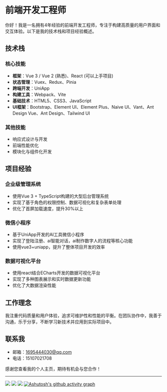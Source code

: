 # 前端开发工程师

你好！我是一名拥有4年经验的前端开发工程师，专注于构建高质量的用户界面和交互体验。以下是我的技术栈和项目经验概述。

## 技术栈

### 核心技能
- **框架**：Vue 3 / Vue 2 (熟悉)、React (可以上手项目)
- **状态管理**：Vuex、Redux、Pinia
- **跨端开发**：UniApp
- **构建工具**：Webpack、Vite
- **基础技术**：HTML5、CSS3、JavaScript
- **UI框架**：Bootstrap、Element UI、Element Plus、Naive UI、Vant、Ant Design Vue、Ant Design、Tailwind UI

### 其他技能
- 响应式设计与开发
- 前端性能优化
- 模块化与组件化开发

## 项目经验

### 企业级管理系统
- 使用Vue 3 + TypeScript构建的大型后台管理系统
- 实现了基于角色的权限控制、数据可视化和复杂表单处理
- 优化了首屏加载速度，提升30%以上

### 微信小程序
- 基于UniApp开发的AI工具微信小程序
- 实现了登陆注册、ai智能对话，ai制作数字人的流程等核心功能
- 使用vue3+uniapp，提升了整体项目开发的效率

### 数据可视化平台
- 使用react结合ECharts开发的数据可视化平台
- 实现了多种图表展示和实时数据更新功能
- 优化了大数据渲染性能

## 工作理念

我注重代码质量和用户体验，追求可维护性和性能的平衡。在团队协作中，我善于沟通，乐于分享，不断学习新技术并应用到实际项目中。

## 联系我

- 邮箱：1695444030@qq.com
- 电话：15107021708

感谢您查看我的个人主页，期待有机会与您合作！

---

![](https://github-readme-stats.vercel.app/api?username=song6576&show_icons=true&theme=dark&count_private=true)
![](https://activity-graph.herokuapp.com/graph?username=song6576&theme=github)
![](https://stats.justsong.cn/api/csdn?id=dqzd12345&theme=dark)
[![Ashutosh's github activity graph](https://github-readme-activity-graph.vercel.app/graph?username=song6576&theme=react-dark)](https://github.com/ashutosh00710/github-readme-activity-graph)

